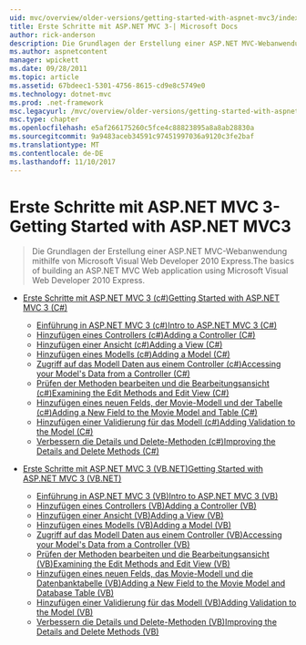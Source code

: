 ```yaml
---
uid: mvc/overview/older-versions/getting-started-with-aspnet-mvc3/index
title: Erste Schritte mit ASP.NET MVC 3-| Microsoft Docs
author: rick-anderson
description: Die Grundlagen der Erstellung einer ASP.NET MVC-Webanwendung mithilfe von Microsoft Visual Web Developer 2010 Express.
ms.author: aspnetcontent
manager: wpickett
ms.date: 09/28/2011
ms.topic: article
ms.assetid: 67bdeec1-5301-4756-8615-cd9e8c5749e0
ms.technology: dotnet-mvc
ms.prod: .net-framework
msc.legacyurl: /mvc/overview/older-versions/getting-started-with-aspnet-mvc3
msc.type: chapter
ms.openlocfilehash: e5af266175260c5fce4c88823895a8a8ab28830a
ms.sourcegitcommit: 9a9483aceb34591c97451997036a9120c3fe2baf
ms.translationtype: MT
ms.contentlocale: de-DE
ms.lasthandoff: 11/10/2017
---
```

<a name="getting-started-with-aspnet-mvc3"></a><span data-ttu-id="001c0-103">Erste Schritte mit ASP.NET MVC 3-</span><span class="sxs-lookup"><span data-stu-id="001c0-103">Getting Started with ASP.NET MVC3</span></span>
====================
> <span data-ttu-id="001c0-104">Die Grundlagen der Erstellung einer ASP.NET MVC-Webanwendung mithilfe von Microsoft Visual Web Developer 2010 Express.</span><span class="sxs-lookup"><span data-stu-id="001c0-104">The basics of building an ASP.NET MVC Web application using Microsoft Visual Web Developer 2010 Express.</span></span>


- [<span data-ttu-id="001c0-105">Erste Schritte mit ASP.NET MVC 3 (c#)</span><span class="sxs-lookup"><span data-stu-id="001c0-105">Getting Started with ASP.NET MVC 3 (C#)</span></span>](cs/index.md)

    - [<span data-ttu-id="001c0-106">Einführung in ASP.NET MVC 3 (c#)</span><span class="sxs-lookup"><span data-stu-id="001c0-106">Intro to ASP.NET MVC 3 (C#)</span></span>](cs/intro-to-aspnet-mvc-3.md)
    - [<span data-ttu-id="001c0-107">Hinzufügen eines Controllers (c#)</span><span class="sxs-lookup"><span data-stu-id="001c0-107">Adding a Controller (C#)</span></span>](cs/adding-a-controller.md)
    - [<span data-ttu-id="001c0-108">Hinzufügen einer Ansicht (c#)</span><span class="sxs-lookup"><span data-stu-id="001c0-108">Adding a View (C#)</span></span>](cs/adding-a-view.md)
    - [<span data-ttu-id="001c0-109">Hinzufügen eines Modells (c#)</span><span class="sxs-lookup"><span data-stu-id="001c0-109">Adding a Model (C#)</span></span>](cs/adding-a-model.md)
    - [<span data-ttu-id="001c0-110">Zugriff auf das Modell Daten aus einem Controller (c#)</span><span class="sxs-lookup"><span data-stu-id="001c0-110">Accessing your Model's Data from a Controller (C#)</span></span>](cs/accessing-your-models-data-from-a-controller.md)
    - [<span data-ttu-id="001c0-111">Prüfen der Methoden bearbeiten und die Bearbeitungsansicht (c#)</span><span class="sxs-lookup"><span data-stu-id="001c0-111">Examining the Edit Methods and Edit View (C#)</span></span>](cs/examining-the-edit-methods-and-edit-view.md)
    - [<span data-ttu-id="001c0-112">Hinzufügen eines neuen Felds, der Movie-Modell und der Tabelle (c#)</span><span class="sxs-lookup"><span data-stu-id="001c0-112">Adding a New Field to the Movie Model and Table (C#)</span></span>](cs/adding-a-new-field.md)
    - [<span data-ttu-id="001c0-113">Hinzufügen einer Validierung für das Modell (c#)</span><span class="sxs-lookup"><span data-stu-id="001c0-113">Adding Validation to the Model (C#)</span></span>](cs/adding-validation-to-the-model.md)
    - [<span data-ttu-id="001c0-114">Verbessern die Details und Delete-Methoden (c#)</span><span class="sxs-lookup"><span data-stu-id="001c0-114">Improving the Details and Delete Methods (C#)</span></span>](cs/improving-the-details-and-delete-methods.md)
- [<span data-ttu-id="001c0-115">Erste Schritte mit ASP.NET MVC 3 (VB.NET)</span><span class="sxs-lookup"><span data-stu-id="001c0-115">Getting Started with ASP.NET MVC 3 (VB.NET)</span></span>](vb/index.md)

    - [<span data-ttu-id="001c0-116">Einführung in ASP.NET MVC 3 (VB)</span><span class="sxs-lookup"><span data-stu-id="001c0-116">Intro to ASP.NET MVC 3 (VB)</span></span>](vb/intro-to-aspnet-mvc-3.md)
    - [<span data-ttu-id="001c0-117">Hinzufügen eines Controllers (VB)</span><span class="sxs-lookup"><span data-stu-id="001c0-117">Adding a Controller (VB)</span></span>](vb/adding-a-controller.md)
    - [<span data-ttu-id="001c0-118">Hinzufügen einer Ansicht (VB)</span><span class="sxs-lookup"><span data-stu-id="001c0-118">Adding a View (VB)</span></span>](vb/adding-a-view.md)
    - [<span data-ttu-id="001c0-119">Hinzufügen eines Modells (VB)</span><span class="sxs-lookup"><span data-stu-id="001c0-119">Adding a Model (VB)</span></span>](vb/adding-a-model.md)
    - [<span data-ttu-id="001c0-120">Zugriff auf das Modell Daten aus einem Controller (VB)</span><span class="sxs-lookup"><span data-stu-id="001c0-120">Accessing your Model's Data from a Controller (VB)</span></span>](vb/accessing-your-models-data-from-a-controller.md)
    - [<span data-ttu-id="001c0-121">Prüfen der Methoden bearbeiten und die Bearbeitungsansicht (VB)</span><span class="sxs-lookup"><span data-stu-id="001c0-121">Examining the Edit Methods and Edit View (VB)</span></span>](vb/examining-the-edit-methods-and-edit-view.md)
    - [<span data-ttu-id="001c0-122">Hinzufügen eines neuen Felds, das Movie-Modell und die Datenbanktabelle (VB)</span><span class="sxs-lookup"><span data-stu-id="001c0-122">Adding a New Field to the Movie Model and Database Table (VB)</span></span>](vb/adding-a-new-field.md)
    - [<span data-ttu-id="001c0-123">Hinzufügen einer Validierung für das Modell (VB)</span><span class="sxs-lookup"><span data-stu-id="001c0-123">Adding Validation to the Model (VB)</span></span>](vb/adding-validation-to-the-model.md)
    - [<span data-ttu-id="001c0-124">Verbessern die Details und Delete-Methoden (VB)</span><span class="sxs-lookup"><span data-stu-id="001c0-124">Improving the Details and Delete Methods (VB)</span></span>](vb/improving-the-details-and-delete-methods.md)
